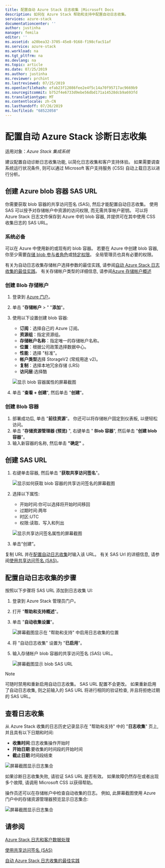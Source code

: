 ```yaml
---
title: 配置自动 Azure Stack 日志收集 |Microsoft Docs
description: 如何在 Azure Stack 帮助和支持中配置自动日志收集。
services: azure-stack
documentationcenter: ''
author: justinha
manager: femila
editor: ''
ms.assetid: a20bea32-3705-45e8-9168-f198cfac51af
ms.service: azure-stack
ms.workload: na
ms.tgt_pltfrm: na
ms.devlang: na
ms.topic: article
ms.date: 07/25/2019
ms.author: justinha
ms.reviewer: prchint
ms.lastreviewed: 07/25/2019
ms.openlocfilehash: efab23f12086fee2e4f5c14a70f95717ac9669b9
ms.sourcegitcommit: b752f4e6733d9ebe56dbd171a14528dcb9a693fd
ms.translationtype: MT
ms.contentlocale: zh-CN
ms.lasthandoff: 07/26/2019
ms.locfileid: "68522058"
---
```

# <a name="configure-automatic-azure-stack-diagnostic-log-collection"></a>配置自动 Azure Stack 诊断日志收集

适用对象：*Azure Stack 集成系统*

建议配置自动诊断日志收集功能, 以简化日志收集和客户支持体验。 如果需要调查系统运行状况条件, 则可以通过 Microsoft 客户支持服务 (CSS) 自动上载日志以进行分析。 

## <a name="create-an-azure-blob-container-sas-url"></a>创建 Azure blob 容器 SAS URL 

你需要获取 blob 容器的共享访问签名 (SAS), 然后才能配置自动日志收集。 使用 SAS 可以授予对存储帐户中资源的访问权限, 而无需共享帐户密钥。 可以将 Azure Stack 日志文件保存到 Azure 中的 blob 容器, 并提供可在其中使用 CSS 收集日志的 SAS URL。 

### <a name="prerequisites"></a>系统必备

可以在 Azure 中使用新的或现有的 blob 容器。 若要在 Azure 中创建 blob 容器, 你至少需要[存储 blob 参与者角色](https://docs.microsoft.com/azure/role-based-access-control/built-in-roles#storage-blob-data-contributor)或[特定权限](https://docs.microsoft.com/rest/api/storageservices/authenticate-with-azure-active-directory#permissions-for-calling-blob-and-queue-data-operations)。 全局管理员也具有必要的权限。 

有关为自动日志收集存储帐户选择参数的最佳实践, 请参阅[自动 Azure Stack 日志收集的最佳实践](azure-stack-best-practices-automatic-diagnostic-log-collection.md)。 有关存储帐户类型的详细信息, 请参阅[Azure 存储帐户概述](https://docs.microsoft.com/azure/storage/common/storage-account-overview)

### <a name="create-a-blob-storage-account"></a>创建 Blob 存储帐户
 
1. 登录到 [Azure 门户](https://portal.azure.com)。
1. 单击 "**存储帐户** > " "**添加**"。 
1. 使用以下设置创建 blob 容器:
   - **订阅**：选择自己的 Azure 订阅。
   - **资源组**：指定资源组。
   - **存储帐户名称**：指定唯一的存储帐户名称。
   - **位置**：根据公司政策选择数据中心。
   - **性能**：选择 "标准"。
   - **帐户类型**选择 StorageV2 (常规用途 v2)。 
   - **复制**：选择本地冗余存储 (LRS)
   - **访问层**:选择酷

   ![显示 blob 容器属性的屏幕截图](media/azure-stack-automatic-log-collection/azure-stack-log-collection-create-storage-account.png)

1. 单击 "**查看 + 创建**", 然后单击 "**创建**"。  

### <a name="create-a-blob-container"></a>创建 Blob 容器 

1. 部署成功后, 单击 "**前往资源**"。 你还可以将存储帐户固定到仪表板, 以便轻松访问。 
1. 单击 "**存储资源管理器 (预览)** ", 右键单击 " **Blob 容器**", 然后单击 "**创建 blob 容器**"。 
1. 输入新容器的名称, 然后单击 **"确定"** 。

## <a name="create-a-sas-url"></a>创建 SAS URL

1. 右键单击容器, 然后单击 "**获取共享访问签名**"。 
   
   ![显示如何获取 blob 容器的共享访问签名的屏幕截图](media/azure-stack-automatic-log-collection/get-sas.png)

1. 选择以下属性:
   - 开始时间:你可以选择将开始时间移回 
   - 过期时间:两年
   - 时区:UTC
   - 权限:读取、写入和列出

   ![显示共享访问签名属性的屏幕截图](media/azure-stack-automatic-log-collection/sas-properties.png) 

1. 单击“创建”。  

复制 URL 并在[配置自动日志收集](azure-stack-configure-automatic-diagnostic-log-collection.md)时输入该 URL。 有关 SAS Url 的详细信息, 请参阅[使用共享访问签名 (SAS)](https://docs.microsoft.com/azure/storage/common/storage-dotnet-shared-access-signature-part-1)。 


## <a name="steps-to-configure-automatic-log-collection"></a>配置自动日志收集的步骤

按照以下步骤将 SAS URL 添加到日志收集 UI: 

1. 登录到 Azure Stack 管理员门户。
1. 打开 "**帮助和支持概述**"。
1. 单击 "**自动收集设置**"。

   ![屏幕截图显示在 "帮助和支持" 中启用日志收集的位置](media/azure-stack-automatic-log-collection/azure-stack-automatic-log-collection.png)

1. 将 "自动日志收集" 设置为 "**已启用**"。
1. 输入存储帐户 blob 容器的共享访问签名 (SAS) URL。

   ![屏幕截图显示 blob SAS URL](media/azure-stack-automatic-log-collection/azure-stack-enable-automatic-log-collection.png)

>[!NOTE]
>可随时禁用和重新启用自动日志收集。 SAS URL 配置不会更改。 如果重新启用了自动日志收集, 则之前输入的 SAS URL 将进行相同的验证检查, 并且将拒绝过期的 SAS URL。 


## <a name="view-log-collection"></a>查看日志收集

从 Azure Stack 收集的日志历史记录显示在 "帮助和支持" 中的 "**日志收集**" 页上, 并且具有以下日期和时间:

- **收集时间**:日志收集操作开始时 
- **开始日期**:要收集的时间段的开始时间
- **截止日期**:时间段结束

![屏幕截图显示日志集合](media/azure-stack-automatic-log-collection/azure-stack-log-collection.png)

如果诊断日志收集失败, 请验证 SAS URL 是否有效。 如果故障仍然存在或者出现多个故障, 请调用 Microsoft CSS 以获得帮助。 

操作员还可以在存储帐户中检查自动收集的日志。 例如, 此屏幕截图使用 Azure 门户中的存储资源管理器预览显示日志集合:

![屏幕截图显示日志集合](media/azure-stack-automatic-log-collection/check-storage-account.png)


## <a name="see-also"></a>请参阅

[Azure Stack 日志和客户数据处理](https://docs.microsoft.com/azure-stack/operator/azure-stack-data-collection)

[使用共享访问签名 (SAS)](https://docs.microsoft.com/azure/storage/common/storage-dotnet-shared-access-signature-part-1)

[自动 Azure Stack 日志收集的最佳实践](azure-stack-best-practices-automatic-diagnostic-log-collection.md)





